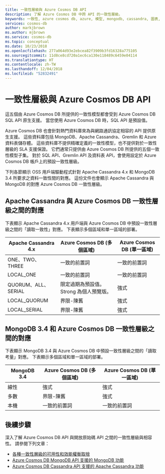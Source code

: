 ```yaml
---
title: 一致性層級與 Azure Cosmos DB API
description: 了解 Azure Cosmos DB 中跨 API 的一致性層級。
keywords: 一致性, azure cosmos db, azure, 模型, mongodb, cassandra, 圖表, 資料表, Microsoft azure
services: cosmos-db
author: markjbrown
ms.author: mjbrown
ms.service: cosmos-db
ms.topic: conceptual
ms.date: 10/23/2018
ms.openlocfilehash: 277a064d93e2ebcea82f3909b3fd16328a775105
ms.sourcegitcommit: 11d8ce8cd720a1ec6ca130e118489c6459e04114
ms.translationtype: HT
ms.contentlocale: zh-TW
ms.lasthandoff: 12/04/2018
ms.locfileid: "52832491"
---
```

# <a name="consistency-levels-and-azure-cosmos-db-apis"></a>一致性層級與 Azure Cosmos DB API

這五個由 Azure Cosmos DB 所提供的一致性模型都會受到 Azure Cosmos DB SQL API 原生支援。 當您使用 Azure Cosmos DB 時，SQL API 是預設值。 

Azure Cosmos DB 也會針對熱門資料庫來為與網路通訊協定相容的 API 提供原生支援。 這些資料庫包括 MongoDB、Apache Cassandra、Gremlin 和 Azure 資料表儲存體。 這些資料庫不提供精確定義的一致性模型，也不提供對於一致性層級的 SLA 支援保證。 它們通常只提供由 Azure Cosmos DB 所提供的五個一致性模型子集。 對於 SQL API、Gremlin API 及資料表 API，會使用設定於 Azure Cosmos DB 帳戶上的預設一致性層級。 

下列各節顯示 OSS 用戶端驅動程式針對 Apache Cassandra 4.x 和 MongoDB 3.4 所要求之資料一致性間的對應。 這份文件也會顯示 Apache Cassandra 與 MongoDB 的對應 Azure Cosmos DB 一致性層級。

## <a id="cassandra-mapping"></a>Apache Cassandra 與 Azure Cosmos DB 一致性層級之間的對應

下表顯示 Apache Cassandra 4.x 用戶端與 Azure Cosmos DB 中預設一致性層級之間的「讀取一致性」對應。 下表顯示多個區域和單一區域的部署。

| **Apache Cassandra 4.x** | **Azure Cosmos DB (多個區域)** | **Azure Cosmos DB (單一區域)** |
| - | - | - |
| ONE、TWO、THREE | 一致的前置詞 | 一致的前置詞 |
| LOCAL_ONE | 一致的前置詞 | 一致的前置詞 |
| QUORUM、ALL、SERIAL | 限定過期為預設值。 Strong 為個人預覽版。 | 強式 |
| LOCAL_QUORUM | 界限-陳舊 | 強式 |
| LOCAL_SERIAL | 界限-陳舊 | 強式 |

## <a id="mongo-mapping"></a>MongoDB 3.4 和 Azure Cosmos DB 一致性層級之間的對應

下表顯示 MongoDB 3.4 與 Azure Cosmos DB 中預設一致性層級之間的「讀取考量」對應。 下表顯示多個區域和單一區域的部署。

| **MongoDB 3.4** | **Azure Cosmos DB (多個區域)** | **Azure Cosmos DB (單一區域)** |
| - | - | - |
| 線性 | 強式 | 強式 |
| 多數 | 界限-陳舊 | 強式 |
| 本機 | 一致的前置詞 | 一致的前置詞 |

## <a name="next-steps"></a>後續步驟

深入了解 Azure Cosmos DB API 與開放原始碼 API 之間的一致性層級與相容性。 請參閱下列文章：

* [各種一致性層級的可用性和效能權衡取捨](consistency-levels-tradeoffs.md)
* [Azure Cosmos DB MongoDB API 支援的 MongoDB 功能](mongodb-feature-support.md)
* [Azure Cosmos DB Cassandra API 支援的 Apache Cassandra 功能](cassandra-support.md)